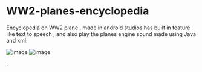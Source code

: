 # WW2-planes-encyclopedia
Encyclopedia on WW2 plane , made in android studios has built in feature like text to speech , and also play the planes engine sound made using Java and xml.

![image](https://user-images.githubusercontent.com/66934832/133579899-e92a5542-9527-4299-9bf5-e609b724fb13.png)
![image](https://user-images.githubusercontent.com/66934832/133580077-d5038627-2822-4f57-890c-7378c5d1559f.png)

.
